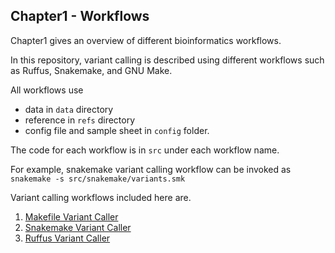 ## Chapter1 - Workflows

Chapter1 gives an overview of different bioinformatics workflows.
	
In this repository, variant calling is described using different workflows such as Ruffus, Snakemake, and GNU Make.

All workflows use 
  
* data in `data` directory
* reference in `refs` directory
* config file and sample sheet in `config` folder.

The code for each workflow is in `src` under each workflow name.
 
For example, snakemake variant calling workflow can be invoked as
    `snakemake -s src/snakemake/variants.smk`

 Variant calling workflows included here are.

 1. [Makefile Variant Caller](src/make/README.md)
 2. [Snakemake Variant Caller](src/snakemake/README.md)
 3. [Ruffus Variant Caller](src/ruffus/README.md)





